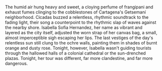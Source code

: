 The humid air hung heavy and sweet, a cloying perfume of frangipani and exhaust fumes clinging to the cobblestones of Cartagena's Getsemaní neighborhood.  Cicadas buzzed a relentless, rhythmic soundtrack to the fading light, their song a counterpoint to the rhythmic slap of waves against the nearby shore.  Isabella Sofia Hernandez, her name as vibrant and layered as the city itself, adjusted the worn strap of her canvas bag, a small, almost imperceptible sigh escaping her lips.  The last vestiges of the day's relentless sun still clung to the ochre walls, painting them in shades of burnt orange and dusty rose.  Tonight, however, Isabella wasn't guiding tourists through the hallowed halls of a colonial cathedral or the sun-drenched plazas.  Tonight, her tour was different, far more clandestine, and far more dangerous.

